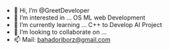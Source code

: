 - 👋 Hi, I’m @GreetDeveloper
- 👀 I’m interested in ... OS ML web Development 
- 🌱 I’m currently learning ... C++ to Develop AI Project 
- 💞️ I’m looking to collaborate on ...
- 📫 Mail: bahadoriborz@gmail.com

<!---
GreetDeveloper/GreetDeveloper is a ✨ special ✨ repository because its `README.md` (this file) appears on your GitHub profile.
You can click the Preview link to take a look at your changes.
--->
